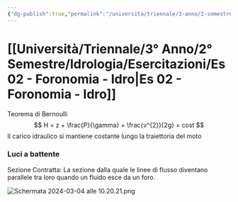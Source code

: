 ```yaml
---
{"dg-publish":true,"permalink":"/universita/triennale/3-anno/2-semestre/idrologia/esercitazioni/es-02-foronomia-idro/"}
---
```




# [[Università/Triennale/3° Anno/2° Semestre/Idrologia/Esercitazioni/Es 02 - Foronomia - Idro\|Es 02 - Foronomia - Idro]]

Teorema di Bernoulli
$$
H = z + \frac{P}{\gamma} + \frac{v^{2}}{2g} = cost
$$
Il carico idraulico si mantiene costante lungo la traiettoria del moto

### Luci a battente

Sezione Contratta: La sezione dalla quale le linee di flusso diventano parallele tra loro quando un fluido esce da un foro.

![Schermata 2024-03-04 alle 10.20.21.png](/img/user/Universit%C3%A0/Triennale/3%C2%B0%20Anno/2%C2%B0%20Semestre/Idrologia/Esercitazioni/allegati/allegati/Schermata%202024-03-04%20alle%2010.20.21.png)


